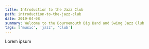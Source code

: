 ```yaml
---
title: Introduction to the Jazz Club
path: introduction-to-the-jazz-club
date: 2019-04-08
summary: Welcome to the Bournemouth Big Band and Swing Jazz Club
tags: ['music', 'jazz', 'club']
---
```


Lorem ipsum